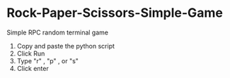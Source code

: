 # Rock-Paper-Scissors-Simple-Game
Simple RPC random terminal game

1) Copy and paste the python script
2) Click Run
3) Type "r" , "p" , or "s"
4) Click enter
